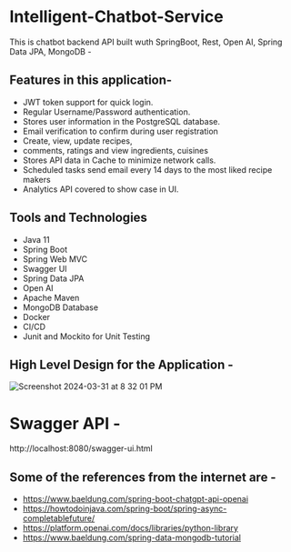 # Intelligent-Chatbot-Service

This is chatbot backend API built wuth SpringBoot, Rest, Open AI, Spring Data JPA, MongoDB -

## Features in this application- 

- JWT token support for quick login.
- Regular Username/Password authentication.
- Stores user information in the PostgreSQL database.
- Email verification to confirm during user registration
- Create, view, update recipes, 
- comments, ratings and view ingredients, cuisines
- Stores API data in Cache to minimize network calls.
- Scheduled tasks send email every 14 days to the most liked recipe makers
- Analytics API covered to show case in UI.

## Tools and Technologies
- Java 11
- Spring Boot
- Spring Web MVC
- Swagger UI 
- Spring Data JPA
- Open AI
- Apache Maven
- MongoDB Database
- Docker
- CI/CD
- Junit and Mockito for Unit Testing

## High Level Design for the Application - 

![Screenshot 2024-03-31 at 8 32 01 PM](https://github.com/coding-nomadic/intelligent-chat-bot/assets/8009104/7db46d01-b8e9-4492-9726-ccf89af3e6b0)

# Swagger API - 

http://localhost:8080/swagger-ui.html

## Some of the references from the internet are -

- https://www.baeldung.com/spring-boot-chatgpt-api-openai
- https://howtodoinjava.com/spring-boot/spring-async-completablefuture/
- https://platform.openai.com/docs/libraries/python-library
- https://www.baeldung.com/spring-data-mongodb-tutorial
